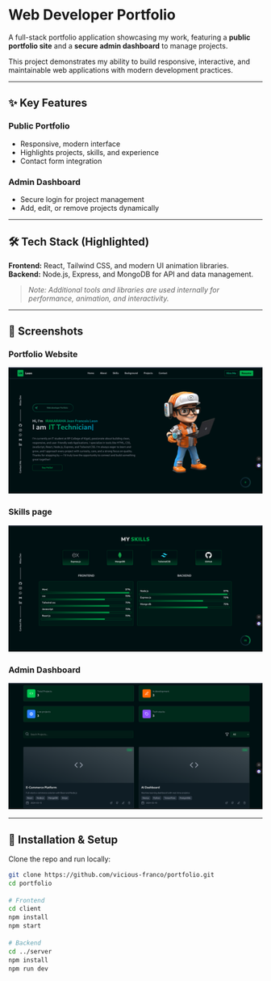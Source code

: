 # Web Developer Portfolio

A full-stack portfolio application showcasing my work, featuring a **public portfolio site** and a **secure admin dashboard** to manage projects.  

This project demonstrates my ability to build responsive, interactive, and maintainable web applications with modern development practices.

---

## ✨ Key Features

### Public Portfolio
- Responsive, modern interface  
- Highlights projects, skills, and experience  
- Contact form integration  

### Admin Dashboard
- Secure login for project management  
- Add, edit, or remove projects dynamically  

---

## 🛠️ Tech Stack (Highlighted)

**Frontend:** React, Tailwind CSS, and modern UI animation libraries.  
**Backend:** Node.js, Express, and MongoDB for API and data management.  

> *Note: Additional tools and libraries are used internally for performance, animation, and interactivity.*

---

## 📸 Screenshots

### Portfolio Website
![Portfolio Screenshot](client/screenshots/portfolio-home.png)

### Skills page
![Admin Dashboard Screenshot](client/screenshots/skills.png)

### Admin Dashboard
![Admin Dashboard Screenshot](client/screenshots/admin-dashboard.png)

---

## 🚀 Installation & Setup

Clone the repo and run locally:

```bash
git clone https://github.com/vicious-franco/portfolio.git
cd portfolio

# Frontend
cd client
npm install
npm start

# Backend
cd ../server
npm install
npm run dev
